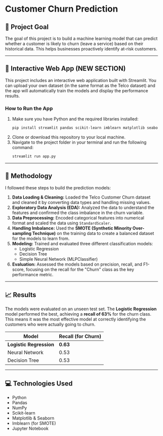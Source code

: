 # Customer Churn Prediction

## 🎯 Project Goal
The goal of this project is to build a machine learning model that can predict whether a customer is likely to churn (leave a service) based on their historical data. This helps businesses proactively identify at-risk customers.

---
## 🚀 Interactive Web App (NEW SECTION)
This project includes an interactive web application built with Streamlit. You can upload your own dataset (in the same format as the Telco dataset) and the app will automatically train the models and display the performance results.

### How to Run the App
1.  Make sure you have Python and the required libraries installed:
    ```bash
    pip install streamlit pandas scikit-learn imblearn matplotlib seaborn
    ```
2.  Clone or download this repository to your local machine.
3.  Navigate to the project folder in your terminal and run the following command:
    ```bash
    streamlit run app.py
    ```
---

## 📖 Methodology
I followed these steps to build the prediction models:
1.  **Data Loading & Cleaning:** Loaded the Telco Customer Churn dataset and cleaned it by converting data types and handling missing values.
2.  **Exploratory Data Analysis (EDA):** Analyzed the data to understand the features and confirmed the class imbalance in the churn variable.
3.  **Data Preprocessing:** Encoded categorical features into numerical format and scaled the data using `StandardScaler`.
4.  **Handling Imbalance:** Used the **SMOTE (Synthetic Minority Over-sampling Technique)** on the training data to create a balanced dataset for the models to learn from.
5.  **Modeling:** Trained and evaluated three different classification models:
    * Logistic Regression
    * Decision Tree
    * Simple Neural Network (MLPClassifier)
6.  **Evaluation:** Assessed the models based on precision, recall, and F1-score, focusing on the recall for the "Churn" class as the key performance metric.

---

## 📈 Results
The models were evaluated on an unseen test set. The **Logistic Regression** model performed the best, achieving a **recall of 63%** for the churn class. This means it was the most effective model at correctly identifying the customers who were actually going to churn.

| Model                 | Recall (for Churn) |
| --------------------- | ------------------ |
| **Logistic Regression** | **0.63** |
| Neural Network        | 0.53               |
| Decision Tree         | 0.53               |

---

## 💻 Technologies Used
* Python
* Pandas
* NumPy
* Scikit-learn
* Matplotlib & Seaborn
* Imblearn (for SMOTE)
* Jupyter Notebook
